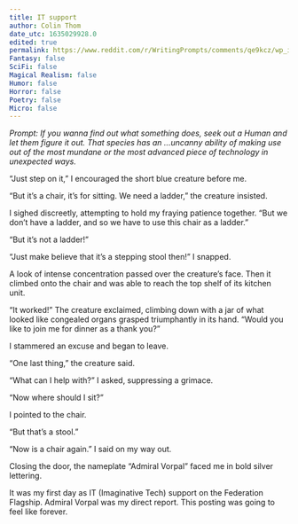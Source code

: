 ```yaml
---
title: IT support
author: Colin Thom
date_utc: 1635029928.0
edited: true
permalink: https://www.reddit.com/r/WritingPrompts/comments/qe9kcz/wp_if_you_wanna_find_out_what_something_does_seek/
Fantasy: false
SciFi: false
Magical Realism: false
Humor: false
Horror: false
Poetry: false
Micro: false
---
```


_Prompt: If you wanna find out what something does, seek out a Human and let them figure it out. That species has an ...uncanny ability of making use out of the most mundane or the most advanced piece of technology in unexpected ways._

“Just step on it,” I encouraged the short blue creature before me.

“But it’s a chair, it’s for sitting. We need a ladder,” the creature insisted.

I sighed discreetly, attempting to hold my fraying patience together. “But we don’t have a ladder, and so we have to use this chair as a ladder.”

“But it’s not a ladder!”

“Just make believe that it’s a stepping stool then!” I snapped.

A look of intense concentration passed over the creature’s face. Then it climbed onto the chair and was able to reach the top shelf of its kitchen unit.

“It worked!” The creature exclaimed, climbing down with a jar of what looked like congealed organs grasped triumphantly in its hand. “Would you like to join me for dinner as a thank you?”

I stammered an excuse and began to leave.

“One last thing,” the creature said.

“What can I help with?” I asked, suppressing a grimace.

“Now where should I sit?”

I pointed to the chair.

“But that’s a stool.”

“Now is a chair again.” I said on my way out.

Closing the door, the nameplate “Admiral Vorpal” faced me in bold silver lettering.

It was my first day as IT (Imaginative Tech) support on the Federation Flagship. Admiral Vorpal was my direct report. This posting was going to feel like forever.
